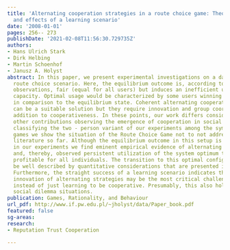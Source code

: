 ```yaml
---
title: 'Alternating cooperation strategies in a route choice game: Theory, experiments,
  and effects of a learning scenario'
date: '2008-01-01'
pages: 256-- 273
publishDate: '2021-02-08T11:56:30.729735Z'
authors:
- Hans Ulrich Stark
- Dirk Helbing
- Martin Schoenhof
- Janusz A. Holyst
abstract: In this paper, we present experimental investigations on a day - to - day
  route choice scenario. Here, the equilibrium outcome is, according to real traffic
  observations, fair (equal for all users) but induces an inefficient usage of network
  capacity. Optimal usage would be characterized by some users winning and some losing
  in comparison to the equilibrium state. Coherent alternating cooperation strategies
  can be a suitable solution but they require innovation and group coordination in
  addition to cooperativeness. In these points, our work differs considerably from
  other contributions observing the emergence of cooperation in social dilemmas. By
  classifying the two - person variant of our experiments among the symmetrical 2x2
  games we show the situation of the Route Choice Game not to not addressed by the
  literature so far. Although the equilibrium outcome in this setup is “strongly stable”,
  in our experiments we find eminent empirical evidence of alternating cooperation
  and, thereby, observed persistent utilization of the system optimum that is not
  profitable for all individuals. The transition to this optimal configuration can
  be well described by quantitative considerations that are presented in the paper.
  Furthermore, the straight success of a learning scenario indicates that the collective
  innovation of alternating strategies may be the most critical challenge to the individuals
  instead of just learning to be cooperative. Presumably, this also holds for other
  social dilemma situations.
publication: Games, Rationality, and Behaviour
url_pdf: http://www.if.pw.edu.pl/~jholyst/data/Paper_book.pdf
featured: false
sg-areas:
research: 
- Reputation Trust Cooperation

---
```

